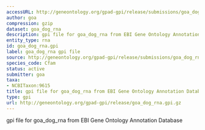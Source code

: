```yaml
---
accessURL: http://geneontology.org/gpad-gpi/release/submissions/goa_dog_rna.gpi.gz
author: goa
compression: gzip
dataset: goa_dog_rna
description: gpi file for goa_dog_rna from EBI Gene Ontology Annotation Database
entity_type: rna
id: goa_dog_rna.gpi
label: goa_dog_rna gpi file
source: http://geneontology.org/gpad-gpi/release/submissions/goa_dog_rna.gpi.gz
species_code: Cfam
status: active
submitter: goa
taxa:
- NCBITaxon:9615
title: gpi file for goa_dog_rna from EBI Gene Ontology Annotation Database
type: gpi
url: http://geneontology.org/gpad-gpi/release/goa_dog_rna.gpi.gz
---
```


gpi file for goa_dog_rna from EBI Gene Ontology Annotation Database